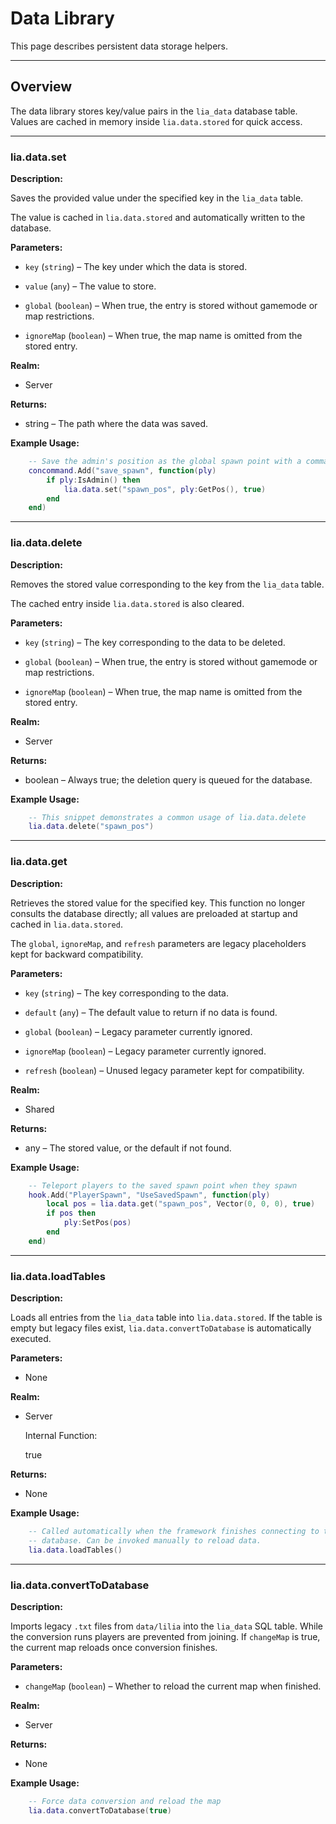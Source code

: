 # Data Library

This page describes persistent data storage helpers.

---

## Overview

The data library stores key/value pairs in the `lia_data` database table. Values are cached in memory inside `lia.data.stored` for quick access.

---

### lia.data.set

**Description:**

Saves the provided value under the specified key in the `lia_data` table.

The value is cached in `lia.data.stored` and automatically written to the database.

**Parameters:**

* `key` (`string`) – The key under which the data is stored.


* `value` (`any`) – The value to store.


* `global` (`boolean`) – When true, the entry is stored without gamemode or map restrictions.


* `ignoreMap` (`boolean`) – When true, the map name is omitted from the stored entry.


**Realm:**

* Server


**Returns:**

* string – The path where the data was saved.


**Example Usage:**

```lua
    -- Save the admin's position as the global spawn point with a command
    concommand.Add("save_spawn", function(ply)
        if ply:IsAdmin() then
            lia.data.set("spawn_pos", ply:GetPos(), true)
        end
    end)
```

---

### lia.data.delete

**Description:**

Removes the stored value corresponding to the key from the `lia_data` table.

The cached entry inside `lia.data.stored` is also cleared.

**Parameters:**

* `key` (`string`) – The key corresponding to the data to be deleted.


* `global` (`boolean`) – When true, the entry is stored without gamemode or map restrictions.


* `ignoreMap` (`boolean`) – When true, the map name is omitted from the stored entry.


**Realm:**

* Server


**Returns:**

* boolean – Always true; the deletion query is queued for the database.


**Example Usage:**

```lua
    -- This snippet demonstrates a common usage of lia.data.delete
    lia.data.delete("spawn_pos")
```

---

### lia.data.get

**Description:**

Retrieves the stored value for the specified key. This function no longer
consults the database directly; all values are preloaded at startup and cached
in `lia.data.stored`.

The `global`, `ignoreMap`, and `refresh` parameters are legacy placeholders kept
for backward compatibility.

**Parameters:**

* `key` (`string`) – The key corresponding to the data.


* `default` (`any`) – The default value to return if no data is found.


* `global` (`boolean`) – Legacy parameter currently ignored.


* `ignoreMap` (`boolean`) – Legacy parameter currently ignored.


* `refresh` (`boolean`) – Unused legacy parameter kept for compatibility.


**Realm:**

* Shared


**Returns:**

* any – The stored value, or the default if not found.


**Example Usage:**

```lua
    -- Teleport players to the saved spawn point when they spawn
    hook.Add("PlayerSpawn", "UseSavedSpawn", function(ply)
        local pos = lia.data.get("spawn_pos", Vector(0, 0, 0), true)
        if pos then
            ply:SetPos(pos)
        end
    end)
```

---

### lia.data.loadTables

**Description:**

Loads all entries from the `lia_data` table into `lia.data.stored`. If the table
is empty but legacy files exist, `lia.data.convertToDatabase` is automatically
executed.

**Parameters:**

* None


**Realm:**

* Server


    Internal Function:

    true

**Returns:**

* None


**Example Usage:**

```lua
    -- Called automatically when the framework finishes connecting to the
    -- database. Can be invoked manually to reload data.
    lia.data.loadTables()
```

---

### lia.data.convertToDatabase

**Description:**

Imports legacy `.txt` files from `data/lilia` into the `lia_data` SQL table. While the conversion runs players are prevented from joining. If `changeMap` is true, the current map reloads once conversion finishes.

**Parameters:**

* `changeMap` (`boolean`) – Whether to reload the current map when finished.

**Realm:**

* Server

**Returns:**

* None

**Example Usage:**

```lua
    -- Force data conversion and reload the map
    lia.data.convertToDatabase(true)
```
